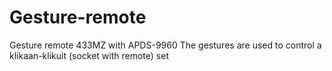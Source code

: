 # Gesture-remote
Gesture remote 433MZ with APDS-9960
The gestures are used to control a klikaan-klikuit (socket with remote) set
